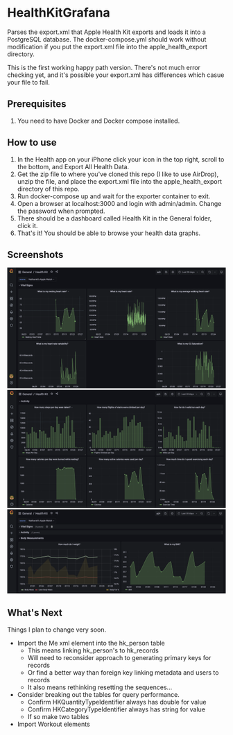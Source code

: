 # HealthKitGrafana

Parses the export.xml that Apple Health Kit exports and loads it into a PostgreSQL database.
The docker-compose.yml should work without modification if you put the export.xml file into
the apple_health_export directory.

This is the first working happy path version. There's not much
error checking yet, and it's possible your export.xml has differences which casue your file
to fail. 

## Prerequisites

1. You need to have Docker and Docker compose installed.

## How to use

1. In the Health app on your iPhone click your icon in the top right,
scroll to the bottom, and Export All Health Data.
2. Get the zip file to where you've cloned this repo (I like to use AirDrop), unzip the file,
and place the export.xml file into the apple_health_export directory of this repo.
3. Run docker-compose up and wait for the exporter container to exit.
4. Open a browser at localhost:3000 and login with admin/admin. Change the password when prompted.
5. There should be a dashboard called Health Kit in the General folder, click it.
6. That's it! You should be able to browse your health data graphs.

## Screenshots
![vitals](./docs/vitals.png)
![activity](./docs/activity.png)
![body_measurements](./docs/body_measurements.png)

## What's Next
Things I plan to change very soon.

* Import the Me xml element into the hk_person table
  * This means linking hk_person's to hk_records
  * Will need to reconsider approach to generating primary keys for records
  * Or find a better way than foreign key linking metadata and users to records
  * It also means rethinking resetting the sequences...
* Consider breaking out the tables for query performance. 
  * Confirm HKQuantityTypeIdentifier always has double for value
  * Confirm HKCategoryTypeIdentifier always has string for value 
  * If so make two tables
* Import Workout elements